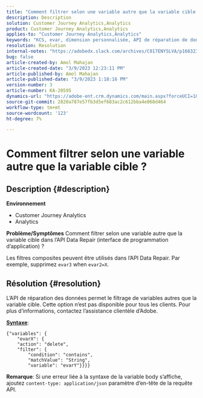 ```yaml
---
title: "Comment filtrer selon une variable autre que la variable cible ?"
description: Description
solution: Customer Journey Analytics,Analytics
product: Customer Journey Analytics,Analytics
applies-to: "Customer Journey Analytics,Analytics"
keywords: "KCS, evar, dimension personnalisée, API de réparation de données, filtrer"
resolution: Resolution
internal-notes: "https://adobedx.slack.com/archives/C017ENYSLVA/p1663232879048209"
bug: false
article-created-by: Amol Mahajan
article-created-date: "3/9/2023 12:23:11 PM"
article-published-by: Amol Mahajan
article-published-date: "3/9/2023 1:18:16 PM"
version-number: 3
article-number: KA-20595
dynamics-url: "https://adobe-ent.crm.dynamics.com/main.aspx?forceUCI=1&pagetype=entityrecord&etn=knowledgearticle&id=fc6af221-75be-ed11-83ff-6045bd006704"
source-git-commit: 2820a787e57fb3d5ef683ac2c612bba4e068d464
workflow-type: tm+mt
source-wordcount: '123'
ht-degree: 7%

---
```


# Comment filtrer selon une variable autre que la variable cible ?

## Description {#description}

<b>Environnement</b>
- Customer Journey Analytics
- Analytics



<b>Problème/Symptômes</b>
Comment filtrer selon une variable autre que la variable cible dans l’API Data Repair (interface de programmation d’application) ?

Les filtres composites peuvent être utilisés dans l’API Data Repair. Par exemple, supprimez `evar3` when `evar2=X`.


## Résolution {#resolution}

L’API de réparation des données permet le filtrage de variables autres que la variable cible. Cette option n’est pas disponible pour tous les clients. Pour plus d’informations, contactez l’assistance clientèle d’Adobe.<br>


<u><b>Syntaxe</b></u>:




```
{"variables": {
    "evarX": {
    "action": "delete",
    "filter": {
        "condition": "contains",
        "matchValue": "String",
        "variable": "evarY"}}}}
```






<b>Remarque</b>: Si une erreur liée à la syntaxe de la variable body s’affiche, ajoutez `content-type: application/json` paramètre d’en-tête de la requête API.
